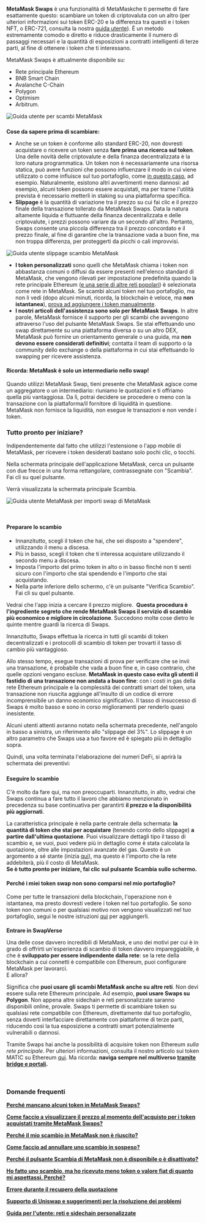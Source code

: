 **MetaMask Swaps** è una funzionalità di MetaMaskche ti permette di fare esattamente questo: scambiare un token di criptovaluta con un altro (per ulteriori informazioni sui token ERC-20 e la differenza tra questi e i token NFT, o ERC-721, consulta la nostra [guida utente](https://support.metamask.io/hc/en-us/articles/4405497827355-User-guide-Tokens)). È un metodo estremamente comodo e diretto e riduce drasticamente il numero di passaggi necessari e la quantità di esposizioni a contratti intelligenti di terze parti, al fine di ottenere i token che ti interessano.


MetaMask Swaps è attualmente disponibile su:


* Rete principale Ethereum
* BNB Smart Chain
* Avalanche C-Chain
* Polygon
* Optimism
* Arbitrum.


![Guida utente per scambi MetaMask](https://support.metamask.io/hc/article_attachments/10023187570331)


### 
**Cose da sapere prima di scambiare:**


* Anche se un token è conforme allo standard ERC-20, non dovresti acquistare o ricevere un token senza **fare prima una ricerca sul token**. Una delle novità delle criptovalute e della finanza decentralizzata è la loro natura programmatica. Un token non è necessariamente una risorsa statica, può avere funzioni che possono influenzare il modo in cui viene utilizzato o come influisce sul tuo portafoglio, come [in questo caso](https://www.reddit.com/r/CryptoCurrency/comments/owkokz/scam_alert_vera_tokens/), ad esempio. Naturalmente, esistono altri avvertimenti meno dannosi: ad esempio, alcuni token possono essere acquistati, ma per trarne l'utilità prevista è necessario metterli in staking su una piattaforma specifica.
* **Slippage** è la quantità di variazione tra il prezzo su cui fai clic e il prezzo finale della transazione tollerato da MetaMask Swaps. Data la natura altamente liquida e fluttuante della finanza decentralizzata e delle criptovalute, i prezzi possono variare da un secondo all'altro. Pertanto, Swaps consente una piccola differenza tra il prezzo concordato e il prezzo finale, al fine di garantire che la transazione vada a buon fine, ma non troppa differenza, per proteggerti da picchi o cali improvvisi.


![Guida utente slippage scambio MetaMask](https://support.metamask.io/hc/article_attachments/10023248340123)


* **I token personalizzati** sono quelli che MetaMask chiama i token non abbastanza comuni o diffusi da essere presenti nell'elenco standard di MetaMask, che vengono rilevati per impostazione predefinita quando la rete principale Ethereum ([e una serie di altre reti popolari](https://support.metamask.io/hc/en-us/articles/360015489031)) è selezionata come rete in MetaMask. Se scambi alcuni token nel tuo portafoglio, ma non li vedi (dopo alcuni minuti, ricorda, la blockchain è veloce, ma **non istantanea**), [prova ad aggiungere i token manualmente](https://support.metamask.io/hc/en-us/articles/360015489031).
* **I nostri articoli dell'assistenza sono solo per MetaMask Swaps**. In altre parole, MetaMask fornisce il supporto per gli scambi che avvengono attraverso l'uso del pulsante MetaMask Swaps. Se stai effettuando uno swap direttamente su una piattaforma diversa o su un altro DEX, MetaMask può fornire un orientamento generale o una guida, ma **non devono essere considerati definitivi**; contatta il team di supporto o la community dello exchange o della piattaforma in cui stai effettuando lo swapping per ricevere assistenza.



#### Ricorda: MetaMask è solo un intermediario nello swap!


Quando utilizzi MetaMask Swap, tieni presente che MetaMask agisce come un aggregatore o un intermediario: riuniamo le quotazioni e ti offriamo quella più vantaggiosa. Da lì, potrai decidere se procedere o meno con la transazione con la piattaforma/il fornitore di liquidità in questione. MetaMask non fornisce la liquidità, non esegue le transazioni e non vende i token.



### Tutto pronto per iniziare?


Indipendentemente dal fatto che utilizzi l'estensione o l'app mobile di MetaMask, per ricevere i token desiderati bastano solo pochi clic, o tocchi. 


Nella schermata principale dell'applicazione MetaMask, cerca un pulsante con due frecce in una forma rettangolare, contrassegnate con "Scambia". Fai cli su quel pulsante.


Verrà visualizzata la schermata principale Scambia.


![Guida utente MetaMask per importi swap di MetaMask](https://support.metamask.io/hc/article_attachments/10023293831451)


 


#### **Preparare lo scambio**


* Innanzitutto, scegli il token che hai, che sei disposto a "spendere", utilizzando il menu a discesa.
* Più in basso, scegli il token che ti interessa acquistare utilizzando il secondo menu a discesa.
* Imposta l'importo del primo token in alto o in basso finché non ti senti sicuro con l'importo che stai spendendo e l'importo che stai acquistando.
* Nella parte inferiore dello schermo, c'è un pulsante "Verifica Scambio". Fai cli su quel pulsante.


Vedrai che l'app inizia a cercare il prezzo migliore.  **Questa procedura è l'ingrediente segreto che rende MetaMask Swaps il servizio di scambio più economico e migliore in circolazione**. Succedono molte cose dietro le quinte mentre guardi la ricerca di Swaps.


Innanzitutto, Swaps effettua la ricerca in tutti gli scambi di token decentralizzati e i protocolli di scambio di token per trovarti il tasso di cambio più vantaggioso.


Allo stesso tempo, esegue transazioni di prova per verificare che se invii una transazione, è probabile che vada a buon fine e, in caso contrario, che quelle opzioni vengano escluse. **MetaMask in questo caso evita gli utenti il fastidio di una transazione non andata a buon fine**: con i costi in gas della rete Ethereum principale e la complessità dei contratti smart del token, una transazione non riuscita aggiunge all'insulto di un codice di errore incomprensibile un danno economico significativo. Il tasso di insuccesso di Swaps è molto basso e sono in corso miglioramenti per renderlo quasi inesistente.


Alcuni utenti attenti avranno notato nella schermata precedente, nell'angolo in basso a sinistra, un riferimento allo "slippage del 3%". Lo slippage è un altro parametro che Swaps usa a tuo favore ed è spiegato più in dettaglio sopra.


Quindi, una volta terminata l'elaborazione dei numeri DeFi, si aprirà la schermata dei preventivi:


### 


#### **Eseguire lo scambio**


C'è molto da fare qui, ma non preoccuparti. Innanzitutto, in alto, vedrai che Swaps continua a fare tutto il lavoro che abbiamo menzionato in precedenza su base continuativa per garantirti **il prezzo e la disponibilità più aggiornati**.


La caratteristica principale è nella parte centrale della schermata: **la quantità di token che stai per acquistare** (tenendo conto dello slippage) **a partire dall'ultima quotazione**. Puoi visualizzare dettagli tipo il tasso di scambio e, se vuoi, puoi vedere più in dettaglio come è stata calcolata la quotazione, oltre alle impostazioni avanzate del gas. Questo è un argomento a sé stante (inizia [qui](https://support.metamask.io/hc/en-us/articles/4404600179227)), ma questo è l'importo che la rete addebiterà, più il costo di MetaMask.  
**Se è tutto pronto per iniziare, fai clic sul pulsante Scambia sullo schermo.**



#### Perché i miei token swap non sono comparsi nel mio portafoglio?


Come per tutte le transazioni della blockchain, l'operazione non è istantanea, ma presto dovresti vedere i token nel tuo portafoglio. Se sono token non comuni o per qualsiasi motivo non vengono visualizzati nel tuo portafoglio, segui le nostre istruzioni [qui](https://support.metamask.io/hc/en-us/articles/360015489031) per aggiungerli.



#### 
**Entrare in SwapVerse**


Una delle cose davvero incredibili di MetaMask, e uno dei motivi per cui è in grado di offrirti un'esperienza di scambio di token davvero impareggiabile, è che è **sviluppato per essere indipendente dalla rete**: se la rete della blockchain a cui connetti è compatibile con Ethereum, puoi configurare MetaMask per lavorarci.  
E allora?


Significa che **puoi usare gli scambi MetaMask anche su altre reti**. Non devi essere sulla rete Ethereum principale. Ad esempio, **puoi usare Swaps su Polygon**. Non appena altre sidechain e reti personalizzate saranno disponibili online, provale. Swaps ti permette di scambiare token su qualsiasi rete compatibile con Ethereum, direttamente dal tuo portafoglio, senza doverti interfacciare direttamente con piattaforme di terze parti, riducendo così la tua esposizione a contratti smart potenzialmente vulnerabili o dannosi.


Tramite Swaps hai anche la possibilità di acquisire token non Ethereum *sulla rete principale*. Per ulteriori informazioni, consulta il nostro articolo sui token MATIC su Ethereum [qui](https://support.metamask.io/hc/en-us/articles/4404417979035). Ma ricorda: **naviga sempre nel multiverso [tramite bridge e portali](https://support.metamask.io/hc/en-us/articles/4404424659995).**


 


### **Domande frequenti**


[**Perché mancano alcuni token in MetaMask Swaps?**](https://support.metamask.io/hc/en-us/articles/360059004712)


[**Come faccio a visualizzare il prezzo al momento dell'acquisto per i token acquistati tramite MetaMask Swaps?**](https://support.metamask.io/hc/en-us/articles/360058615371)


[**Perché il mio scambio in MetaMask non è riuscito?**](https://support.metamask.io/hc/en-us/articles/360058994872)


[**Come faccio ad annullare uno scambio in sospeso?**](https://support.metamask.io/hc/en-us/articles/360060419011)


[**Perché il pulsante Scambia di MetaMask non è disponibile o è disattivato?**](https://support.metamask.io/hc/en-us/articles/360059410511)


**[Ho fatto uno scambio, ma ho ricevuto meno token o valore fiat di quanto mi aspettassi. Perché?](https://support.metamask.io/hc/en-us/articles/360059421651)**


[**Errore durante il recupero della quotazione**](https://support.metamask.io/hc/en-us/articles/360060329612)


[**Supporto di Uniswap e suggerimenti per la risoluzione dei problemi**](https://support.metamask.io/hc/en-us/articles/360053394291)


**[Guida per l'utente: reti e sidechain personalizzate](https://support.metamask.io/hc/en-us/articles/4404424659995)**

